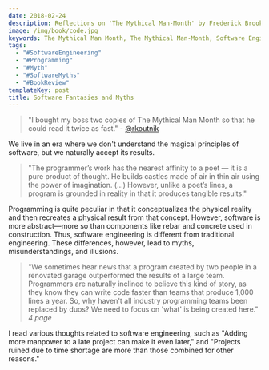 ```yaml
---
date: 2018-02-24
description: Reflections on 'The Mythical Man-Month' by Frederick Brooks
image: /img/book/code.jpg
keywords: The Mythical Man Month, The Mythical Man-Month, Software Engineering, No Silver Bullet
tags:
  - "#SoftwareEngineering"
  - "#Programming"
  - "#Myth"
  - "#SoftwareMyths"
  - "#BookReview"
templateKey: post
title: Software Fantasies and Myths
---
```


> "I bought my boss two copies of The Mythical Man Month so that he could read it twice as fast." - <a href="https://twitter.com/rkoutnik">@rkoutnik</a>

We live in an era where we don't understand the magical principles of software, but we naturally accept its results.  

> "The programmer’s work has the nearest affinity to a poet — it is a pure product of thought. He builds castles made of air in thin air using the power of imagination. (...) However, unlike a poet’s lines, a program is grounded in reality in that it produces tangible results."

Programming is quite peculiar in that it conceptualizes the physical reality and then recreates a physical result from that concept. However, software is more abstract—more so than components like rebar and concrete used in construction. Thus, software engineering is different from traditional engineering. These differences, however, lead to myths, misunderstandings, and illusions.

> "We sometimes hear news that a program created by two people in a renovated garage outperformed the results of a large team. Programmers are naturally inclined to believe this kind of story, as they know they can write code faster than teams that produce 1,000 lines a year. So, why haven't all industry programming teams been replaced by duos? We need to focus on 'what' is being created here." <i>4 page</i>

I read various thoughts related to software engineering, such as "Adding more manpower to a late project can make it even later," and "Projects ruined due to time shortage are more than those combined for other reasons."